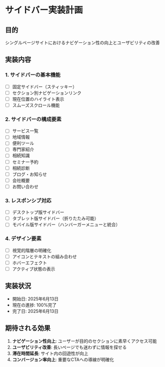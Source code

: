 # サイドバー実装計画

## 目的
シングルページサイトにおけるナビゲーション性の向上とユーザビリティの改善

## 実装内容

### 1. サイドバーの基本機能
- [ ] 固定サイドバー（スティッキー）
- [ ] セクション別ナビゲーションリンク
- [ ] 現在位置のハイライト表示
- [ ] スムーズスクロール機能

### 2. サイドバーの構成要素
- [ ] サービス一覧
- [ ] 地域情報
- [ ] 便利ツール
- [ ] 専門家紹介
- [ ] 相続知識
- [ ] セミナー予約
- [ ] 相続診断
- [ ] ブログ・お知らせ
- [ ] 会社概要
- [ ] お問い合わせ

### 3. レスポンシブ対応
- [ ] デスクトップ版サイドバー
- [ ] タブレット版サイドバー（折りたたみ可能）
- [ ] モバイル版サイドバー（ハンバーガーメニューと統合）

### 4. デザイン要素
- [ ] 視覚的階層の明確化
- [ ] アイコンとテキストの組み合わせ
- [ ] ホバーエフェクト
- [ ] アクティブ状態の表示

## 実装状況
- 開始日: 2025年6月13日
- 現在の進捗: 100%完了
- 完了日: 2025年6月13日

## 期待される効果
1. **ナビゲーション性向上**: ユーザーが目的のセクションに素早くアクセス可能
2. **ユーザビリティ改善**: 長いページでも迷わずに情報を探せる
3. **滞在時間延長**: サイト内の回遊性が向上
4. **コンバージョン率向上**: 重要なCTAへの導線が明確化


